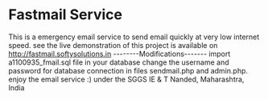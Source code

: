 Fastmail Service
========

This is a emergency email service to send email quickly at very low internet speed.
see the live demonstration of this project is available on http://fastmail.softysolutions.in
--------Modifications-------
import a1100935_fmail.sql file in your database
change the username and password for database connection in files sendmail.php and admin.php.
enjoy the email service :)
under the SGGS IE & T Nanded, Maharashtra, India
